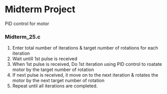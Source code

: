 # Midterm Project
PID control for motor

### Midterm_25.c
1. Enter total number of iterations & target number of rotations for each iteration
2. Wait untill 1st pulse is received
3. When 1st pulse is received, Do 1st iteration using PID control to roatate motor by the target number of rotation
4. If next pulse is received, it move on to the next iteration & rotates the motor by the next target number of rotation
5. Repeat until all iterations are completed.
